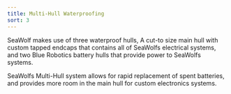 ```yaml
---
title: Multi-Hull Waterproofing
sort: 3
---
```


SeaWolf makes use of three waterproof hulls, A cut-to size main hull with custom tapped endcaps that contains all of SeaWolfs electrical systems, and two Blue Robotics battery hulls that provide power to SeaWolfs systems.

SeaWolfs Multi-Hull system allows for rapid replacement of spent batteries, and provides more room in the main hull for custom electronics systems.